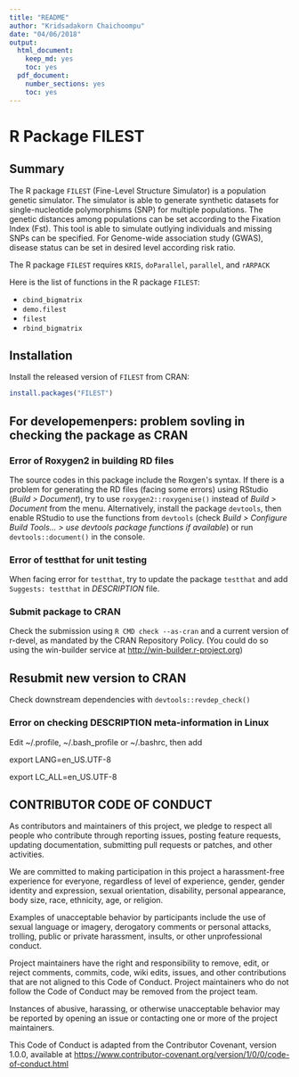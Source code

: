 ```yaml
---
title: "README"
author: "Kridsadakorn Chaichoompu"
date: "04/06/2018"
output:
  html_document:
    keep_md: yes
    toc: yes
  pdf_document: 
    number_sections: yes
    toc: yes
---
```




# R Package FILEST

## Summary

The R package ```FILEST``` (Fine-Level Structure Simulator) is a population 
genetic simulator. The simulator is able to generate synthetic datasets for 
single-nucleotide polymorphisms (SNP) for multiple populations. The genetic 
distances among populations can be set according to the Fixation Index (Fst). 
This tool is able to simulate outlying individuals and missing SNPs can be 
specified. For Genome-wide association study (GWAS), disease status can be set 
in desired level according risk ratio.

The R package ```FILEST``` requires ```KRIS```, ```doParallel```, ```parallel```, 
and ```rARPACK```

Here is the list of functions in the R package ```FILEST```:

* ```cbind_bigmatrix```
* ```demo.filest```
* ```filest```
* ```rbind_bigmatrix```

## Installation

Install the released version of ```FILEST``` from CRAN:


```r
install.packages("FILEST")
```

## For developemenpers: problem sovling in checking the package as CRAN

### Error of Roxygen2 in building RD files

The source codes in this package include the Roxgen's syntax. If there is a 
problem for generating the RD files (facing some errors) using RStudio (_Build > 
Document_), try to use ```roxygen2::roxygenise()``` instead of _Build > Document_ 
from the menu. Alternatively, install the package ```devtools```, then enable 
RStudio to use the functions from ```devtools``` (check _Build > Configure Build 
Tools... > use devtools package functions if available_) or run 
```devtools::document()``` in the console.

### Error of testthat for unit testing

When facing error for ```testthat```, try to update the package ```testthat``` and add 
```Suggests: testthat``` in _DESCRIPTION_ file.

### Submit package to CRAN

Check the submission using ```R CMD check --as-cran``` and a current version of 
r-devel, as mandated by the CRAN Repository Policy. (You could do so using the 
win-builder service at http://win-builder.r-project.org)

## Resubmit new version to CRAN

Check downstream dependencies with ```devtools::revdep_check()```

### Error on checking DESCRIPTION meta-information in Linux

Edit ~/.profile, ~/.bash_profile or ~/.bashrc, then add

export LANG=en_US.UTF-8

export LC_ALL=en_US.UTF-8

## CONTRIBUTOR CODE OF CONDUCT

As contributors and maintainers of this project, we pledge to respect all people 
who contribute through reporting issues, posting feature requests, updating 
documentation, submitting pull requests or patches, and other activities.

We are committed to making participation in this project a harassment-free 
experience for everyone, regardless of level of experience, gender, gender 
identity and expression, sexual orientation, disability, personal appearance, 
body size, race, ethnicity, age, or religion.

Examples of unacceptable behavior by participants include the use of sexual 
language or imagery, derogatory comments or personal attacks, trolling, public 
or private harassment, insults, or other unprofessional conduct.

Project maintainers have the right and responsibility to remove, edit, or reject 
comments, commits, code, wiki edits, issues, and other contributions that are 
not aligned to this Code of Conduct. Project maintainers who do not follow the 
Code of Conduct may be removed from the project team.

Instances of abusive, harassing, or otherwise unacceptable behavior may be 
reported by opening an issue or contacting one or more of the project 
maintainers.

This Code of Conduct is adapted from the Contributor Covenant, version 1.0.0, 
available at https://www.contributor-covenant.org/version/1/0/0/code-of-conduct.html

